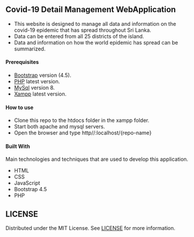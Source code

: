 ## Covid-19 Detail Management WebApplication

* This website is designed to manage all data and information on the covid-19 epidemic that has spread throughout Sri Lanka. 
* Data can be entered from all 25 districts of the island. 
* Data and information on how the world epidemic has spread can be summarized.

#### Prerequisites

* [Bootstrap](https://getbootstrap.com) version (4.5).
* [PHP](https://www.php.net) latest version.
* [MySql](https://www.mysql.com) version 8.
* [Xampp](https://www.apachefriends.org/download.html) latest version.

#### How to use

* Clone this repo to the htdocs folder in the xampp folder.
* Start both apache and mysql servers.
* Open the browser and type http//:localhost/{repo-name}

#### Built With

Main technologies and techniques that are used to develop this application.

* HTML
* CSS
* JavaScript
* Bootstrap 4.5
* PHP

## LICENSE

Distributed under the MIT License. See [LICENSE](LICENSE) for more information.

